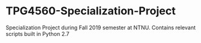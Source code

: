 # TPG4560-Specialization-Project
Specialization Project during Fall 2019 semester at NTNU. Contains relevant scripts built in Python 2.7
